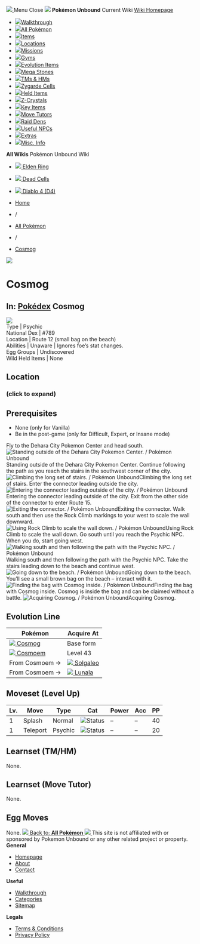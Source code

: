 [ ![](https://static.unboundwiki.com/wp-content/assets/images/2024/07/unbound-game-logo-x50.png) ](https://unboundwiki.com/pokemon/cosmog/<https:/unboundwiki.com/>)
Menu Close
![](https://static.unboundwiki.com/wp-content/assets/images/2024/07/pokemon-unbound-frozen-heights-game-icon.jpg)
**Pokémon Unbound**
Current Wiki
[ Wiki Homepage ](https://unboundwiki.com/pokemon/cosmog/<https:/unboundwiki.com/>)
  * [![](https://static.unboundwiki.com/wp-content/assets/images/2024/07/unbound-walkthrough-start-preview.jpg)Walkthrough](https://unboundwiki.com/pokemon/cosmog/<https:/unboundwiki.com/walkthrough/>)
  * [![](https://static.unboundwiki.com/wp-content/assets/images/2024/07/pokemon-unbound-lab-exterior-150x150.jpg)All Pokémon](https://unboundwiki.com/pokemon/cosmog/<https:/unboundwiki.com/pokemon/>)
  * [![](https://static.unboundwiki.com/wp-content/assets/images/2024/07/items-market-150x150.jpg)Items](https://unboundwiki.com/pokemon/cosmog/<https:/unboundwiki.com/items/>)
  * [![](https://static.unboundwiki.com/wp-content/assets/images/2024/08/world-map-pokemon-unbound.jpg)Locations](https://unboundwiki.com/pokemon/cosmog/<https:/unboundwiki.com/locations/>)
  * [![](https://static.unboundwiki.com/wp-content/assets/images/2024/07/missions-icon-150x150.jpg)Missions](https://unboundwiki.com/pokemon/cosmog/<https:/unboundwiki.com/missions/>)
  * [![](https://static.unboundwiki.com/wp-content/assets/images/2024/12/exterior-crater-town-gym-200x200.jpg)Gyms](https://unboundwiki.com/pokemon/cosmog/<https:/unboundwiki.com/gyms/>)
  * [![](https://static.unboundwiki.com/wp-content/assets/images/2024/08/evolutionary-items.jpg)Evolution Items](https://unboundwiki.com/pokemon/cosmog/<https:/unboundwiki.com/items/evolution-items/>)
  * [![](https://static.unboundwiki.com/wp-content/assets/images/2024/07/mega-stone-150x150.jpg)Mega Stones](https://unboundwiki.com/pokemon/cosmog/<https:/unboundwiki.com/mega-stones/>)
  * [![](https://static.unboundwiki.com/wp-content/assets/images/2024/07/tmloc-150x150.png)TMs & HMs](https://unboundwiki.com/pokemon/cosmog/<https:/unboundwiki.com/tms-hms/>)
  * [![](https://static.unboundwiki.com/wp-content/assets/images/2024/08/zygarde-house.jpg)Zygarde Cells](https://unboundwiki.com/pokemon/cosmog/<https:/unboundwiki.com/items/zygarde-cells/>)
  * [![](https://static.unboundwiki.com/wp-content/assets/images/2024/10/helditems-endgame-shop-200x200.jpg)Held Items](https://unboundwiki.com/pokemon/cosmog/<https:/unboundwiki.com/items/held-items/>)
  * [![](https://static.unboundwiki.com/wp-content/assets/images/2024/08/zcrystals-listing-preview.jpg)Z-Crystals](https://unboundwiki.com/pokemon/cosmog/<https:/unboundwiki.com/z-crystals/>)
  * [![](https://static.unboundwiki.com/wp-content/assets/images/2024/08/cube.jpg)Key Items](https://unboundwiki.com/pokemon/cosmog/<https:/unboundwiki.com/items/key-items/>)
  * [![](https://static.unboundwiki.com/wp-content/assets/images/2024/09/move-tutors-preview.jpg)Move Tutors](https://unboundwiki.com/pokemon/cosmog/<https:/unboundwiki.com/misc-info/move-tutors/>)
  * [![](https://static.unboundwiki.com/wp-content/assets/images/2024/10/raid-den-area-pokemon-unbound-lightv.jpg)Raid Dens](https://unboundwiki.com/pokemon/cosmog/<https:/unboundwiki.com/raid-dens/>)
  * [![](https://static.unboundwiki.com/wp-content/assets/images/2024/11/useful-npc-preview-200x200.jpg)Useful NPCs](https://unboundwiki.com/pokemon/cosmog/<https:/unboundwiki.com/misc-info/useful-npcs/>)
  * [![](https://static.unboundwiki.com/wp-content/assets/images/2024/10/kyurem-unbound-sidequest-200x200.jpg)Extras](https://unboundwiki.com/pokemon/cosmog/<https:/unboundwiki.com/extras/>)
  * [![](https://static.unboundwiki.com/wp-content/assets/images/2024/08/dehara-mart.png)Misc. Info](https://unboundwiki.com/pokemon/cosmog/<https:/unboundwiki.com/misc-info/>)


**All Wikis**
Pokémon Unbound Wiki
  * [ ![](https://unboundwiki.com/wp-content/themes/stratswiki/assets/img/wiki/elden-ring.png) Elden Ring ](https://unboundwiki.com/pokemon/cosmog/<#>)
  * [ ![](https://unboundwiki.com/wp-content/themes/stratswiki/assets/img/wiki/dead-cells.jpg) Dead Cells ](https://unboundwiki.com/pokemon/cosmog/<#>)
  * [ ![](https://unboundwiki.com/wp-content/themes/stratswiki/assets/img/wiki/diablo.png) Diablo 4 (D4) ](https://unboundwiki.com/pokemon/cosmog/<#>)


  * [ Home ](https://unboundwiki.com/pokemon/cosmog/<https:/unboundwiki.com/>)
  * /
  * [ All Pokémon ](https://unboundwiki.com/pokemon/cosmog/<https:/unboundwiki.com/pokemon/>)
  * /
  * [ Cosmog ](https://unboundwiki.com/pokemon/cosmog/<https:/unboundwiki.com/pokemon/cosmog/>)

![](https://static.unboundwiki.com/wp-content/assets/images/2024/11/cosmog-scaled-1.png)
# Cosmog
In: [Pokédex](https://unboundwiki.com/pokemon/cosmog/<https:/unboundwiki.com/category/pokedex/>)
Cosmog  
---  
![](https://static.unboundwiki.com/wp-content/assets/sprites/pokemon/cosmog.png)  
Type | Psychic  
National Dex | #789  
Location | Route 12 (small bag on the beach)  
Abilities | Unaware | Ignores foe’s stat changes.  
Egg Groups | Undiscovered  
Wild Held Items | None  
## Location
### (click to expand)
Prerequisites  
---  
  * None (only for Vanilla)
  * Be in the post-game (only for Difficult, Expert, or Insane mode)

  
Fly to the Dehara City Pokemon Center and head south.
![Standing outside of the Dehara City Pokemon Center. / Pokémon Unbound](https://static.unboundwiki.com/wp-content/assets/images/2024/11/01-pokemon-unbound-standing-outside-of-the-dehara-city-pokemon-center.jpg)Standing outside of the Dehara City Pokemon Center.
Continue following the path as you reach the stairs in the southwest corner of the city.
![Climbing the long set of stairs. / Pokémon Unbound](https://static.unboundwiki.com/wp-content/assets/images/2024/11/02-pokemon-unbound-climbing-the-long-set-of-stairs.jpg)Climbing the long set of stairs.
Enter the connector leading outside the city.
![Entering the connector leading outside of the city. / Pokémon Unbound](https://static.unboundwiki.com/wp-content/assets/images/2024/11/03-pokemon-unbound-entering-the-connector-leading-outside-of-the-city.jpg)Entering the connector leading outside of the city.
Exit from the other side of the connector to enter Route 15.
![Exiting the connector. / Pokémon Unbound](https://static.unboundwiki.com/wp-content/assets/images/2024/11/04-pokemon-unbound-exiting-the-connector.jpg)Exiting the connector.
Walk south and then use the Rock Climb markings to your west to scale the wall downward.
![Using Rock Climb to scale the wall down. / Pokémon Unbound](https://static.unboundwiki.com/wp-content/assets/images/2024/11/05-pokemon-unbound-using-rock-climb-to-scale-the-wall-down.jpg)Using Rock Climb to scale the wall down.
Go south until you reach the Psychic NPC. When you do, start going west.
![Walking south and then following the path with the Psychic NPC. / Pokémon Unbound](https://static.unboundwiki.com/wp-content/assets/images/2024/11/06-pokemon-unbound-walking-south-and-then-following-the-path-with-the-psychic-npc.jpg)Walking south and then following the path with the Psychic NPC.
Take the stairs leading down to the beach and continue west.
![Going down to the beach. / Pokémon Unbound](https://static.unboundwiki.com/wp-content/assets/images/2024/11/07-pokemon-unbound-going-down-to-the-beach.jpg)Going down to the beach.
You’ll see a small brown bag on the beach – interact with it.
![Finding the bag with Cosmog inside. / Pokémon Unbound](https://static.unboundwiki.com/wp-content/assets/images/2024/11/08-pokemon-unbound-finding-the-bag-with-cosmog-inside.jpg)Finding the bag with Cosmog inside.
Cosmog is inside the bag and can be claimed without a battle.
![Acquiring Cosmog. / Pokémon Unbound](https://static.unboundwiki.com/wp-content/assets/images/2024/11/09-pokemon-unbound-acquiring-cosmog.jpg)Acquiring Cosmog.
## Evolution Line
Pokémon | Acquire At  
---|---  
[![](https://static.unboundwiki.com/wp-content/assets/sprites/pokemon/cosmog.png) Cosmog](https://unboundwiki.com/pokemon/cosmog/<https:/unboundwiki.com/pokemon/cosmog/>) | Base form  
[![](https://static.unboundwiki.com/wp-content/assets/sprites/pokemon/cosmoem.png) Cosmoem](https://unboundwiki.com/pokemon/cosmog/<https:/unboundwiki.com/pokemon/cosmoem/>) | Level 43  
From Cosmoem → | [![](https://static.unboundwiki.com/wp-content/assets/sprites/pokemon/solgaleo.png) Solgaleo](https://unboundwiki.com/pokemon/cosmog/<https:/unboundwiki.com/pokemon/solgaleo/>) | Level 53 during daytime  
From Cosmoem → | [![](https://static.unboundwiki.com/wp-content/assets/sprites/pokemon/lunala.png) Lunala](https://unboundwiki.com/pokemon/cosmog/<https:/unboundwiki.com/pokemon/lunala/>) | Level 53 during night  
## Moveset (Level Up)
Lv. | Move | Type | Cat | Power | Acc | PP  
---|---|---|---|---|---|---  
1 | Splash | Normal | ![Status](https://static.unboundwiki.com/wp-content/assets/icons/ui/status.png) | – | – | 40  
1 | Teleport | Psychic | ![Status](https://static.unboundwiki.com/wp-content/assets/icons/ui/status.png) | – | – | 20  
## Learnset (TM/HM)
None. 
## Learnset (Move Tutor)
None. 
## Egg Moves
None. 
[ ![](https://static.unboundwiki.com/wp-content/assets/images/2024/07/pokemon-unbound-lab-exterior.jpg) Back to: **All Pokémon** ](https://unboundwiki.com/pokemon/cosmog/<https:/unboundwiki.com/pokemon/>)
[ ![](https://static.unboundwiki.com/wp-content/assets/images/2024/07/unbound-game-logo-x50.png) ](https://unboundwiki.com/pokemon/cosmog/<https:/unboundwiki.com/>)
This site is not affiliated with or sponsored by Pokemon Unbound or any other related project or property. 
**General**
  * [ Homepage ](https://unboundwiki.com/pokemon/cosmog/<https:/unboundwiki.com/>)
  * [ About ](https://unboundwiki.com/pokemon/cosmog/<https:/unboundwiki.com/about/>)
  * [ Contact ](https://unboundwiki.com/pokemon/cosmog/<https:/unboundwiki.com/contact/>)


**Useful**
  * [ Walkthrough ](https://unboundwiki.com/pokemon/cosmog/<https:/unboundwiki.com/walkthrough/>)
  * [ Categories ](https://unboundwiki.com/pokemon/cosmog/<https:/unboundwiki.com/categories/>)
  * [ Sitemap ](https://unboundwiki.com/pokemon/cosmog/<https:/unboundwiki.com/sitemap/>)


**Legals**
  * [ Terms & Conditions ](https://unboundwiki.com/pokemon/cosmog/<https:/unboundwiki.com/terms-conditions/>)
  * [ Privacy Policy ](https://unboundwiki.com/pokemon/cosmog/<https:/unboundwiki.com/privacy-policy/>)



